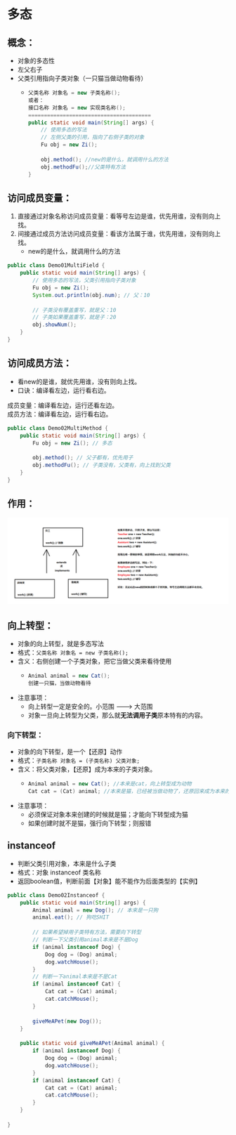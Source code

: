 # 多态

## 概念：

* 对象的多态性
* 左父右子
* 父类引用指向子类对象（一只猫当做动物看待）
  * ```java
    父类名称 对象名 = new 子类名称();
    或者：
    接口名称 对象名 = new 实现类名称();
    =======================================
    public static void main(String[] args) {
        // 使用多态的写法
        // 左侧父类的引用，指向了右侧子类的对象
        Fu obj = new Zi();

        obj.method(); //new的是什么，就调用什么的方法
        obj.methodFu();//父类特有方法
    }
    ```

## 访问成员变量：

1. 直接通过对象名称访问成员变量：看等号左边是谁，优先用谁，没有则向上找。
2. 间接通过成员方法访问成员变量：看该方法属于谁，优先用谁，没有则向上找。 
   * new的是什么，就调用什么的方法

```java
public class Demo01MultiField {
    public static void main(String[] args) {
        // 使用多态的写法，父类引用指向子类对象
        Fu obj = new Zi();
        System.out.println(obj.num); // 父：10

        // 子类没有覆盖重写，就是父：10
        // 子类如果覆盖重写，就是子：20
        obj.showNum();
    }
}
```

## 访问成员方法：

* 看new的是谁，就优先用谁，没有则向上找。
* 口诀：编译看左边，运行看右边。

成员变量：编译看左边，运行还看左边。   
成员方法：编译看左边，运行看右边。

```java
public class Demo02MultiMethod {
    public static void main(String[] args) {
        Fu obj = new Zi(); // 多态

        obj.method(); // 父子都有，优先用子
        obj.methodFu(); // 子类没有，父类有，向上找到父类
    }
}
```

## 作用：

![](../../.gitbook/assets/04-shi-yong-duo-tai-de-hao-chu-.png)

## 向上转型：

* 对象的向上转型，就是多态写法
* 格式：`父类名称 对象名 = new 子类名称();`
* 含义：右侧创建一个子类对象，把它当做父类来看待使用
  * ```java
    Animal animal = new Cat();
    创建一只猫，当做动物看待
    ```
* 注意事项：
  * 向上转型一定是安全的。小范围 ---&gt; 大范围
  * 对象一旦向上转型为父类，那么就**无法调用子类**原本特有的内容。

### 向下转型：

* 对象的向下转型，是一个【还原】动作
* 格式：`子类名称 对象名 = (子类名称) 父类对象;`
* 含义：将父类对象，【还原】成为本来的子类对象。
  * ```java
    Animal animal = new Cat(); //本来是cat，向上转型成为动物
    Cat cat = (Cat) animal; //本来是猫，已经被当做动物了，还原回来成为本来的猫
    ```
* 注意事项：
  * 必须保证对象本来创建的时候就是猫；才能向下转型成为猫
  * 如果创建时就不是猫，强行向下转型；则报错

## instanceof

* 判断父类引用对象，本来是什么子类
* 格式：对象 instanceof 类名称
* 返回boolean值，判断前面【对象】能不能作为后面类型的【实例】

```java
public class Demo02Instanceof {
    public static void main(String[] args) {
        Animal animal = new Dog(); // 本来是一只狗
        animal.eat(); // 狗吃SHIT

        // 如果希望掉用子类特有方法，需要向下转型
        // 判断一下父类引用animal本来是不是Dog
        if (animal instanceof Dog) {
            Dog dog = (Dog) animal;
            dog.watchHouse();
        }
        // 判断一下animal本来是不是Cat
        if (animal instanceof Cat) {
            Cat cat = (Cat) animal;
            cat.catchMouse();
        }

        giveMeAPet(new Dog());
    }

    public static void giveMeAPet(Animal animal) {
        if (animal instanceof Dog) {
            Dog dog = (Dog) animal;
            dog.watchHouse();
        }
        if (animal instanceof Cat) {
            Cat cat = (Cat) animal;
            cat.catchMouse();
        }
    }

}
```




